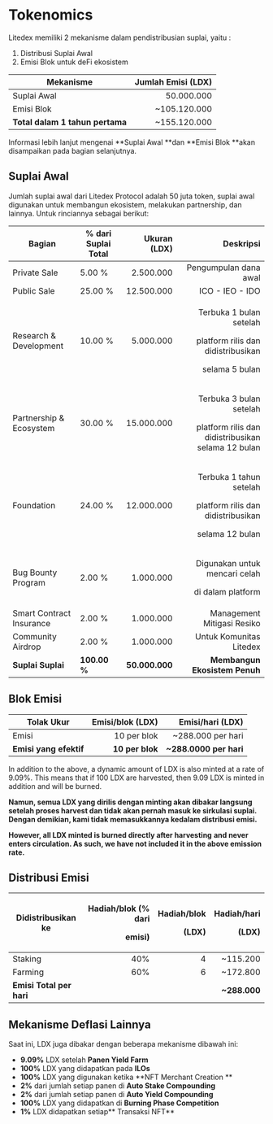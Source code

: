 # Tokenomics



Litedex memiliki 2 mekanisme dalam pendistribusian suplai, yaitu :

1. Distribusi Suplai Awal
2. Emisi Blok untuk deFi ekosistem

| **Mekanisme**                   | **Jumlah Emisi (LDX)** |
| ------------------------------- | ---------------------: |
| Suplai Awal                     |             50.000.000 |
| Emisi Blok                      |          \~105.120.000 |
| **Total dalam 1 tahun pertama** |          \~155.120.000 |

Informasi lebih lanjut mengenai **Suplai Awal **dan **Emisi Blok **akan disampaikan pada bagian selanjutnya.

## Suplai Awal

Jumlah suplai awal dari Litedex Protocol adalah 50 juta token, suplai awal digunakan untuk membangun ekosistem, melakukan partnership, dan lainnya. Untuk rinciannya sebagai berikut:&#x20;

| **Bagian**               | % dari Suplai Total |   Ukuran (LDX) |                                                                                        Deskripsi |
| ------------------------ | ------------------- | -------------: | -----------------------------------------------------------------------------------------------: |
| Private Sale             | 5.00 %              |      2.500.000 |                                                                            Pengumpulan dana awal |
| Public Sale              | 25.00 %             |     12.500.000 |                                                                                  ICO - IEO - IDO |
| Research & Development   | 10.00 %             |      5.000.000 | <p>Terbuka 1 bulan setelah </p><p>platform rilis dan didistribusikan </p><p>selama 5 bulan  </p> |
| Partnership & Ecosystem  | 30.00 %             |     15.000.000 |       <p>Terbuka 3 bulan setelah </p><p>platform rilis dan didistribusikan  selama 12 bulan </p> |
| Foundation               | 24.00 %             |     12.000.000 |  <p>Terbuka 1 tahun setelah </p><p>platform rilis dan didistribusikan </p><p>selama 12 bulan</p> |
| Bug Bounty Program       | 2.00 %              |      1.000.000 |                                    <p>Digunakan untuk mencari celah </p><p>di dalam platform</p> |
| Smart Contract Insurance | 2.00 %              |      1.000.000 |                                                                       Management Mitigasi Resiko |
| Community Airdrop        | 2.00 %              |      1.000.000 |                                                                         Untuk Komunitas Litedex  |
| **Suplai Suplai**        | **100.00 %**        | **50.000.000** |                                                                    **Membangun Ekosistem Penuh** |

## Blok Emisi

| **Tolak Ukur**         | **Emisi/blok (LDX)** |    **Emisi/hari (LDX)** |
| ---------------------- | -------------------: | ----------------------: |
| Emisi                  |          10 per blok |      \~288.000 per hari |
| **Emisi yang efektif** |      **10 per blok** | **\~288.0000 per hari** |

In addition to the above, a dynamic amount of LDX is also minted at a rate of 9.09%. This means that if 100 LDX are harvested, then 9.09 LDX is minted in addition and will be burned.

**Namun, semua LDX yang dirilis dengan minting akan dibakar langsung setelah proses harvest dan tidak akan pernah masuk ke sirkulasi suplai. Dengan demikian, kami tidak memasukkannya kedalam distribusi emisi.**

**However, all LDX minted is burned directly after harvesting** **and never enters circulation. As such, we have not included it in the above emission rate.**

## Distribusi Emisi

| **Didistribusikan ke**   | <p><strong>Hadiah/blok (% dari </strong></p><p><strong>emisi)</strong></p> | <p><strong>Hadiah/blok </strong></p><p><strong>(LDX)</strong></p> | <p><strong>Hadiah/hari </strong></p><p><strong>(LDX)</strong></p> |
| ------------------------ | -------------------------------------------------------------------------: | ----------------------------------------------------------------: | ----------------------------------------------------------------: |
| Staking                  |                                                                        40% |                                                                 4 |                                                         \~115.200 |
| Farming                  |                                                                        60% |                                                                 6 |                                                         \~172.800 |
| **Emisi Total per hari** |                                                                            |                                                                   |                                                     **\~288.000** |

## **Mekanisme Deflasi Lainnya** <a href="other-deflationary-mechanics" id="other-deflationary-mechanics"></a>

Saat ini, LDX juga dibakar dengan beberapa mekanisme dibawah ini:

* **9.09%** LDX setelah **Panen Yield Farm**
* **100%** LDX yang didapatkan pada **ILOs**
* **100%** LDX yang digunakan ketika **NFT Merchant Creation **
* **2%** dari jumlah setiap panen di **Auto Stake Compounding**
* **2%** dari jumlah setiap panen di **Auto Yield Compounding**
* **100%** LDX yang didapatkan di **Burning Phase Competition**
* **1%** LDX didapatkan setiap** Transaksi NFT**&#x20;
